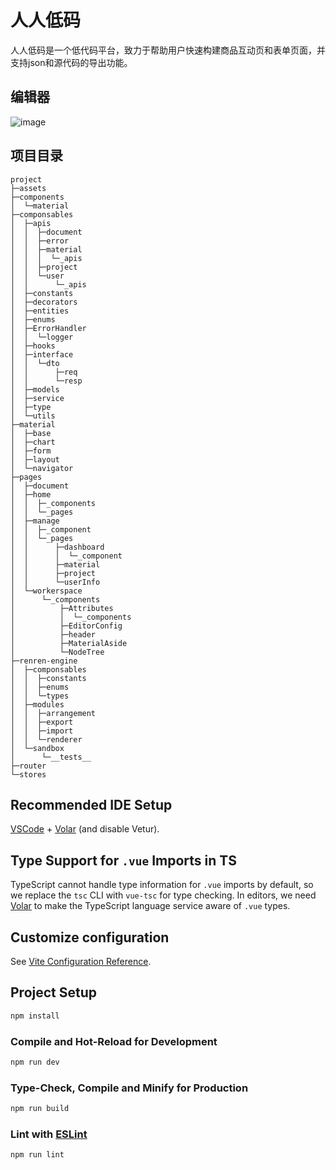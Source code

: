 # 人人低码

人人低码是一个低代码平台，致力于帮助用户快速构建商品互动页和表单页面，并支持json和源代码的导出功能。
## 编辑器
![image](https://github.com/user-attachments/assets/44db425c-448a-4f4c-aae8-288b1927285d)
## 项目目录
```
project
├─assets
├─components
│  └─material
├─componsables
│  ├─apis
│  │  ├─document
│  │  ├─error
│  │  ├─material
│  │  │  └─_apis
│  │  ├─project
│  │  └─user
│  │      └─_apis
│  ├─constants
│  ├─decorators
│  ├─entities
│  ├─enums
│  ├─ErrorHandler
│  │  └─logger
│  ├─hooks
│  ├─interface
│  │  └─dto
│  │      ├─req
│  │      └─resp
│  ├─models
│  ├─service
│  ├─type
│  └─utils
├─material
│  ├─base
│  ├─chart
│  ├─form
│  ├─layout
│  └─navigator
├─pages
│  ├─document
│  ├─home
│  │  ├─_components
│  │  └─_pages
│  ├─manage
│  │  ├─_component
│  │  └─_pages
│  │      ├─dashboard
│  │      │  └─_component
│  │      ├─material
│  │      ├─project
│  │      └─userInfo
│  └─workerspace
│      └─_components
│          ├─Attributes
│          │  └─_components
│          ├─EditorConfig
│          ├─header
│          ├─MaterialAside
│          └─NodeTree
├─renren-engine
│  ├─componsables
│  │  ├─constants
│  │  ├─enums
│  │  └─types
│  ├─modules
│  │  ├─arrangement
│  │  ├─export
│  │  ├─import
│  │  └─renderer
│  └─sandbox
│      └─__tests__
├─router
└─stores
```


## Recommended IDE Setup

[VSCode](https://code.visualstudio.com/) + [Volar](https://marketplace.visualstudio.com/items?itemName=Vue.volar) (and disable Vetur).

## Type Support for `.vue` Imports in TS

TypeScript cannot handle type information for `.vue` imports by default, so we replace the `tsc` CLI with `vue-tsc` for type checking. In editors, we need [Volar](https://marketplace.visualstudio.com/items?itemName=Vue.volar) to make the TypeScript language service aware of `.vue` types.

## Customize configuration

See [Vite Configuration Reference](https://vite.dev/config/).

## Project Setup

```sh
npm install
```

### Compile and Hot-Reload for Development

```sh
npm run dev
```

### Type-Check, Compile and Minify for Production

```sh
npm run build
```

### Lint with [ESLint](https://eslint.org/)

```sh
npm run lint
```

